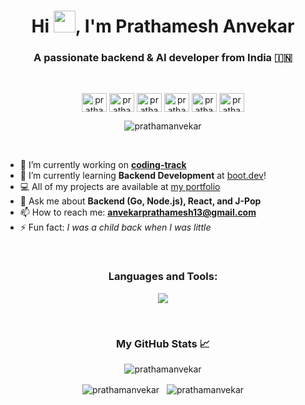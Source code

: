 <h1 align="center">Hi <img src="https://media.giphy.com/media/hvRJCLFzcasrR4ia7z/giphy.gif" width="35">, I'm Prathamesh Anvekar</h1>
<h3 align="center">A passionate backend & AI developer from India 🇮🇳</h3>

<br>

<p align="center">
  <a href="https://twitter.com/prathamiscool" target="blank"><img align="center" src="https://raw.githubusercontent.com/rahuldkjain/github-profile-readme-generator/master/src/images/icons/Social/twitter.svg" alt="prathamiscool" height="30" width="40" /></a>
  <a href="https://linkedin.com/in/prathamanvekar" target="blank"><img align="center" src="https://raw.githubusercontent.com/rahuldkjain/github-profile-readme-generator/master/src/images/icons/Social/linked-in-alt.svg" alt="prathamanvekar" height="30" width="40" /></a>
  <a href="https://www.youtube.com/c/prathamiscool" target="blank"><img align="center" src="https://raw.githubusercontent.com/rahuldkjain/github-profile-readme-generator/master/src/images/icons/Social/youtube.svg" alt="prathamiscool" height="30" width="40" /></a>
  <a href="https://www.codechef.com/users/prathamanvekar" target="blank"><img align="center" src="https://cdn.jsdelivr.net/npm/simple-icons@3.1.0/icons/codechef.svg" alt="prathamanvekar" height="30" width="40" /></a>
  <a href="https://codeforces.com/profile/prathamanvekar" target="blank"><img align="center" src="https://raw.githubusercontent.com/rahuldkjain/github-profile-readme-generator/master/src/images/icons/Social/codeforces.svg" alt="prathamanvekar" height="30" width="40" /></a>
  <a href="https://www.leetcode.com/prathamanvekar" target="blank"><img align="center" src="https://raw.githubusercontent.com/rahuldkjain/github-profile-readme-generator/master/src/images/icons/Social/leet-code.svg" alt="prathamanvekar" height="30" width="40" /></a>
</p>

<p align="center">
  <img src="https://komarev.com/ghpvc/?username=prathamanvekar&label=Profile%20Views&color=0e75b6&style=flat-square" alt="prathamanvekar" />
</p>

<br>

- 🔭 I’m currently working on [**coding-track**](https://github.com/prathamanvekar/coding-track)
- 🌱 I’m currently learning **Backend Development** at [boot.dev](https://www.boot.dev/)!
- 💻 All of my projects are available at [my portfolio](https://portfolio-prathamanvekar.vercel.app/)
- 💬 Ask me about **Backend (Go, Node.js), React, and J-Pop**
- 📫 How to reach me: **anvekarprathamesh13@gmail.com**
- ⚡ Fun fact: *I was a child back when I was little*

<br>

<h3 align="center">Languages and Tools:</h3>
<p align="center">
  <a href="https://skillicons.dev">
    <img src="https://skillicons.dev/icons?i=arduino,bash,bootstrap,c,cpp,css,dart,django,express,flutter,git,go,html,java,js,linux,mongodb,mysql,nextjs,nginx,nodejs,opencv,postman,py,pytorch,react,sklearn,tailwind,tensorflow,ts&theme=dark" />
  </a>
</p>

<br>

<h3 align="center">My GitHub Stats 📈</h3>
<p align="center">
  <img align="center" src="https://github-readme-stats.vercel.app/api/top-langs?username=prathamanvekar&show_icons=true&locale=en&layout=compact&theme=tokyonight" alt="prathamanvekar" />
</p>
<p align="center">
  <img align="center" src="https://github-readme-stats.vercel.app/api?username=prathamanvekar&show_icons=true&locale=en&theme=tokyonight" alt="prathamanvekar" />
  &nbsp;
  <img align="center" src="https://github-readme-streak-stats.herokuapp.com/?user=prathamanvekar&theme=tokyonight" alt="prathamanvekar" />
</p>
